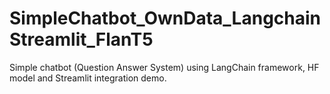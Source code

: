 # SimpleChatbot_OwnData_LangchainStreamlit_FlanT5
Simple chatbot (Question Answer System) using LangChain framework, HF model and Streamlit integration demo.
